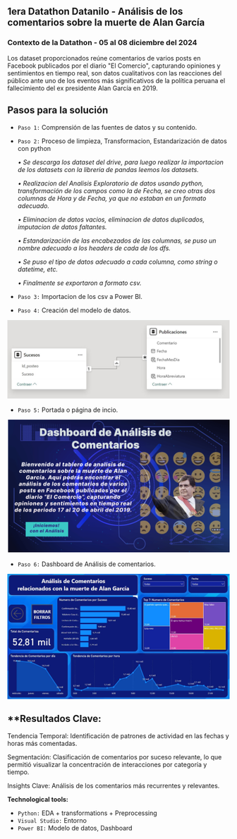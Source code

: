 ## **1era Datathon Datanilo - Análisis de los comentarios sobre la muerte de Alan García**
### **Contexto de la Datathon** - 05 al 08 diciembre del 2024

Los dataset proporcionados reúne comentarios de varios posts en Facebook publicados por el diario
"El Comercio", capturando opiniones y sentimientos en tiempo real, son datos cualitativos 
con las reacciones del público ante uno de los eventos más significativos de la política peruana 
el fallecimiento del ex presidente Alan García en 2019.

## **Pasos para la solución**

  + `Paso 1:` Comprensión de las fuentes de datos y su contenido.

  + `Paso 2:` Proceso de limpieza, Transformacion, Estandarización de datos con python
    
    *• Se descarga los dataset del drive, para luego realizar la importacion de los datasets con la libreria de pandas
    leemos los datasets.*
    
    *• Realizacion del Analisis Exploratorio de datos usando python, transformación de los campos como la de Fecha, se creo otras
    dos columnas de Hora y de Fecha, ya que no estaban en un formato adecuado.*
    
    *• Eliminacion de datos vacios, eliminacion de datos duplicados, imputacion de datos faltantes.*
    
    *• Estandarización de las encabezados de las columnas, se puso un nombre adecuado a los headers de cada de los dfs.*
    
    *• Se puso el tipo de datos adecuado a cada columna, como string o datetime, etc.*
    
    *• Finalmente se exportaron a formato csv.*
    
  + `Paso 3:` Importacion de los csv a Power BI.

  + `Paso 4:` Creación del modelo de datos.
<img src="https://github.com/Elizabeth02fh/Datathon_Alan_Garcia/blob/7d964b1c6cd291d492297beb471faed1488c2268/modelo_de_datos.JPG" alt="modelo_de_datos" width="700">

  + `Paso 5:` Portada o página de incio.
<img src="https://github.com/Elizabeth02fh/Datathon_Alan_Garcia/blob/99dcefc40c1eff6cf69dcf58e4778dc2ecd2e25c/portada.png" alt="portada.png" width="700">

  + `Paso 6:` Dashboard de Análisis de comentarios.
<img src="https://github.com/Elizabeth02fh/Datathon_Alan_Garcia/blob/a74db970952e43829ab2031df37392b607731169/dashboard.JPG" alt="dashboard.JPG" width="700">

## **Resultados Clave:

Tendencia Temporal: Identificación de patrones de actividad en las fechas y horas más comentadas.

Segmentación: Clasificación de comentarios por suceso relevante, lo que permitió visualizar la concentración de interacciones por categoría y tiempo.

Insights Clave: Análisis de los comentarios más recurrentes y relevantes.

**Technological tools:**

+ `Python:` EDA + transformations + Preprocessing 
+	`Visual Studio:` Entorno 
+	`Power BI:` Modelo de datos, Dashboard
